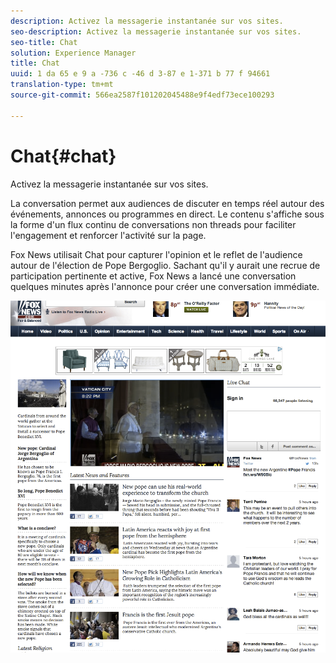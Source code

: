 ```yaml
---
description: Activez la messagerie instantanée sur vos sites.
seo-description: Activez la messagerie instantanée sur vos sites.
seo-title: Chat
solution: Experience Manager
title: Chat
uuid: 1 da 65 e 9 a -736 c -46 d 3-87 e 1-371 b 77 f 94661
translation-type: tm+mt
source-git-commit: 566ea2587f101202045488e9f4edf73ece100293

---
```



# Chat{#chat}

Activez la messagerie instantanée sur vos sites.

La conversation permet aux audiences de discuter en temps réel autour des événements, annonces ou programmes en direct. Le contenu s'affiche sous la forme d'un flux continu de conversations non threads pour faciliter l'engagement et renforcer l'activité sur la page.

Fox News utilisait Chat pour capturer l'opinion et le reflet de l'audience autour de l'élection de Pope Bergoglio. Sachant qu'il y aurait une recrue de participation pertinente et active, Fox News a lancé une conversation quelques minutes après l'annonce pour créer une conversation immédiate.

![](assets/chat_example.png)

